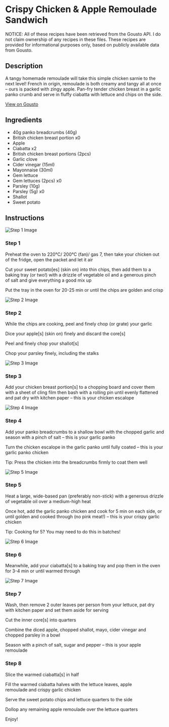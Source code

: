 # Crispy Chicken & Apple Remoulade Sandwich 

NOTICE: All of these recipes have been retrieved from the Gousto API. I do not claim ownership of any recipes in these files. These recipes are provided for informational purposes only, based on publicly available data from Gousto.

## Description

A tangy homemade remoulade will take this simple chicken sarnie to the next level! French in origin, remoulade is both creamy and tangy all at once – ours is packed with zingy apple. Pan-fry tender chicken breast in a garlic panko crumb and serve in fluffy ciabatta with lettuce and chips on the side.

[View on Gousto](https://www.gousto.co.uk/recipes/cookbook/chicken-apple-remoulade-sandwich)

## Ingredients

- 40g panko breadcrumbs (40g)
- British chicken breast portion x0
- Apple
- Ciabatta x2
- British chicken breast portions (2pcs)
- Garlic clove
- Cider vinegar (15ml)
- Mayonnaise (30ml)
- Gem lettuce
- Gem lettuces (2pcs) x0
- Parsley (10g)
- Parsley (5g) x0
- Shallot
- Sweet potato

## Instructions

![Step 1 Image](https://production-media.gousto.co.uk/cms/recipe-step-image/Step-1-1644337905746-x200.jpg)

### Step 1

Preheat the oven to 220°C/ 200°C (fan)/ gas 7, then take your chicken out of the fridge, open the packet and let it air

Cut your sweet potato[es] (skin on) into thin chips, then add them to a baking tray (or two!) with a drizzle of vegetable oil and a generous pinch of salt and give everything a good mix up

Put the tray in the oven for 20-25 min or until the chips are golden and crisp

![Step 2 Image](https://production-media.gousto.co.uk/cms/recipe-step-image/Step-2-1644337911788-x200.jpg)

### Step 2

While the chips are cooking, peel and finely chop (or grate) your garlic

Dice your apple[s] (skin on) finely and discard the core[s]

Peel and finely chop your shallot[s]

Chop your parsley finely, including the stalks

![Step 3 Image](https://production-media.gousto.co.uk/cms/recipe-step-image/Step-3-1644337917122-x200.jpg)

### Step 3

Add your chicken breast portion[s] to a chopping board and cover them with a sheet of cling film then bash with a rolling pin until evenly flattened and pat dry with kitchen paper – this is your chicken escalope

![Step 4 Image](https://production-media.gousto.co.uk/cms/recipe-step-image/Step-4-1644337924174-x200.jpg)

### Step 4

Add your panko breadcrumbs to a shallow bowl with the chopped garlic and season with a pinch of salt – this is your garlic panko

Turn the chicken escalope in the garlic panko until fully coated – this is your garlic panko chicken

Tip: Press the chicken into the breadcrumbs firmly to coat them well

![Step 5 Image](https://production-media.gousto.co.uk/cms/recipe-step-image/Step-5-1644337931194-x200.jpg)

### Step 5

Heat a large, wide-based pan (preferably non-stick) with a generous drizzle of vegetable oil over a medium-high heat

Once hot, add the garlic panko chicken and cook for 5 min on each side, or until golden and cooked through (no pink meat!) – this is your crispy garlic chicken

Tip: Cooking for 5? You may need to do this in batches!

![Step 6 Image](https://production-media.gousto.co.uk/cms/recipe-step-image/Step-6-1644337953969-x200.jpg)

### Step 6

Meanwhile, add your ciabatta[s] to a baking tray and pop them in the oven for 3-4 min or until warmed through

![Step 7 Image](https://production-media.gousto.co.uk/cms/recipe-step-image/Step-7-1644337965383-x200.jpg)

### Step 7

Wash, then remove 2<span class="text-danger"> </span>outer leaves per person from your lettuce, pat dry with kitchen paper and set them aside for serving

Cut the inner core[s] into quarters

Combine the diced apple, chopped shallot, mayo, cider vinegar and chopped parsley in a bowl

Season with a pinch of salt, sugar and pepper – this is your apple remoulade

### Step 8

Slice the warmed ciabatta[s] in half

Fill the warmed ciabatta halves with the lettuce leaves, apple remoulade and crispy garlic chicken

Serve the sweet potato chips and lettuce quarters to the side

Dollop any remaining apple remoulade over the lettuce quarters

Enjoy!

